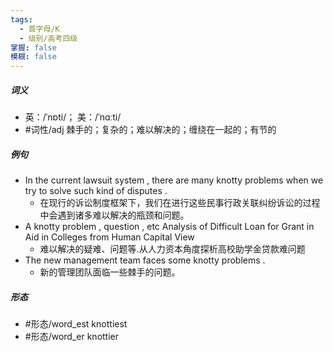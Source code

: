 ```yaml
---
tags:
  - 首字母/K
  - 级别/高考四级
掌握: false
模糊: false
---
```

##### 词义
- 英：/ˈnɒti/； 美：/ˈnɑːti/
- #词性/adj  棘手的；复杂的；难以解决的；缠绕在一起的；有节的
##### 例句
- In the current lawsuit system , there are many knotty problems when we try to solve such kind of disputes .
	- 在现行的诉讼制度框架下，我们在进行这些民事行政关联纠纷诉讼的过程中会遇到诸多难以解决的瓶颈和问题。
- A knotty problem , question , etc Analysis of Difficult Loan for Grant in Aid in Colleges from Human Capital View
	- 难以解决的疑难、问题等.从人力资本角度探析高校助学金贷款难问题
- The new management team faces some knotty problems .
	- 新的管理团队面临一些棘手的问题。
##### 形态
- #形态/word_est knottiest
- #形态/word_er knottier

